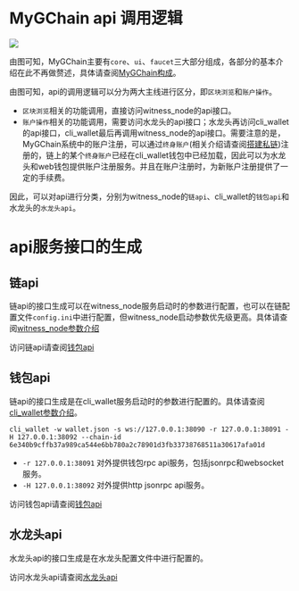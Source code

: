 # MyGChain api 调用逻辑
![](../../core.png)

由图可知，MyGChain主要有`core`、`ui`、`faucet`三大部分组成，各部分的基本介绍在此不再做赘述，具体请查阅[MyGChain构成](../../introduction.md)。

由图可知，api的调用逻辑可以分为两大主线进行区分，即`区块浏览`和`账户操作`。

- `区块浏览`相关的功能调用，直接访问witness_node的api接口。
- `账户操作`相关的功能调用，需要访问水龙头的api接口；水龙头再访问cli_wallet的api接口，cli_wallet最后再调用witness_node的api接口。需要注意的是，MyGChain系统中的账户注册，可以通过`终身账户`(相关介绍请查阅[搭建私链](../private-chain.md))注册的，链上的某个`终身账户`已经在cli_wallet钱包中已经加载，因此可以为水龙头和web钱包提供账户注册服务。并且在账户注册时，为新账户注册提供了一定的手续费。


因此，可以对api进行分类，分别为witness_node的`链api`、cli_wallet的`钱包api`和水龙头的`水龙头api`。

# api服务接口的生成

## 链api
链api的接口生成可以在witness_node服务启动时的参数进行配置，也可以在链配置文件`config.ini`中进行配置，但witness_node启动参数优先级更高。具体请查阅[witness_node参数介绍](../cmd/witness_node.md)

访问链api请查阅[钱包api](../api/witness_node.md)

## 钱包api
链api的接口生成是在cli_wallet服务启动时的参数进行配置的。具体请查阅[cli_wallet参数介绍](../cmd/cli_wallet.md)。

```
cli_wallet -w wallet.json -s ws://127.0.0.1:38090 -r 127.0.0.1:38091 -H 127.0.0.1:38092 --chain-id 6e340b9cffb37a989ca544e6bb780a2c78901d3fb33738768511a30617afa01d
```

* `-r 127.0.0.1:38091` 对外提供钱包rpc api服务，包括jsonrpc和websocket服务。
* `-H 127.0.0.1:38092` 对外提供http jsonrpc api服务。

访问钱包api请查阅[钱包api](../api/cli_wallet.md)

## 水龙头api
水龙头api的接口生成是在水龙头配置文件中进行配置的。

访问水龙头api请查阅[水龙头api](../api/faucet.md)
